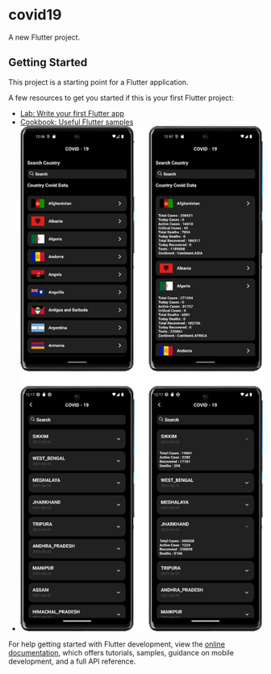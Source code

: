 # covid19

A new Flutter project.

## Getting Started

This project is a starting point for a Flutter application.

A few resources to get you started if this is your first Flutter project:

- [Lab: Write your first Flutter app](https://docs.flutter.dev/get-started/codelab)
- [Cookbook: Useful Flutter samples](https://docs.flutter.dev/cookbook)
- ![1](lib/image/covid19.png)

For help getting started with Flutter development, view the
[online documentation](https://docs.flutter.dev/), which offers tutorials,
samples, guidance on mobile development, and a full API reference.
